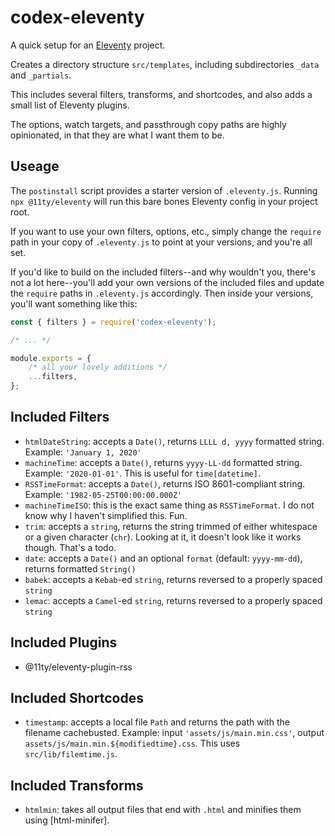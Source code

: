 # codex-eleventy

A quick setup for an [Eleventy](https://www.11ty.dev/) project.

Creates a directory structure `src/templates`, including subdirectories `_data` and `_partials`.

This includes several filters, transforms, and shortcodes, and also adds a small list of Eleventy plugins.

The options, watch targets, and passthrough copy paths are highly opinionated, in that they are what I want them to be.

## Useage

The `postinstall` script provides a starter version of `.eleventy.js`. Running `npx @11ty/eleventy` will run this bare bones Eleventy config in your project root.

If you want to use your own filters, options, etc., simply change the `require` path in your copy of `.eleventy.js` to point at your versions, and you're all set.

If you'd like to build on the included filters--and why wouldn't you, there's not a lot here--you'll add your own versions of the included files and update the `require` paths in `.eleventy.js` accordingly. Then inside your versions, you'll want something like this:

```js
const { filters } = require('codex-eleventy');

/* ... */

module.exports = {
	/* all your lovely additions */
	...filters,
};
```

## Included Filters

- `htmlDateString`: accepts a `Date()`, returns `LLLL d, yyyy` formatted string. Example: `'January 1, 2020'`
- `machineTime`: accepts a `Date()`, returns `yyyy-LL-dd` formatted string. Example: `'2020-01-01'`. This is useful for `time[datetime]`.
- `RSSTimeFormat`: accepts a `Date()`, returns ISO 8601-compliant string. Example: `'1982-05-25T00:00:00.000Z'`
- `machineTimeISO`: this is the exact same thing as `RSSTimeFormat`. I do not know why I haven't simplified this. Fun.
- `trim`: accepts a `string`, returns the string trimmed of either whitespace or a given character (`chr`). Looking at it, it doesn't look like it works though. That's a todo.
- `date`: accepts a `Date()` and an optional `format` (default: `yyyy-mm-dd`), returns formatted `String()`
- `babek`: accepts a `Kebab`-ed `string`, returns reversed to a properly spaced `string`
- `lemac`: accepts a `Camel`-ed `string`, returns reversed to a properly spaced `string`

## Included Plugins

- @11ty/eleventy-plugin-rss

## Included Shortcodes

- `timestamp`: accepts a local file `Path` and returns the path with the filename cachebusted. Example: input `'assets/js/main.min.css'`, output `assets/js/main.min.${modifiedtime}.css`. This uses `src/lib/filemtime.js`.

## Included Transforms

- `htmlmin`: takes all output files that end with `.html` and minifies them using [html-minifer].


